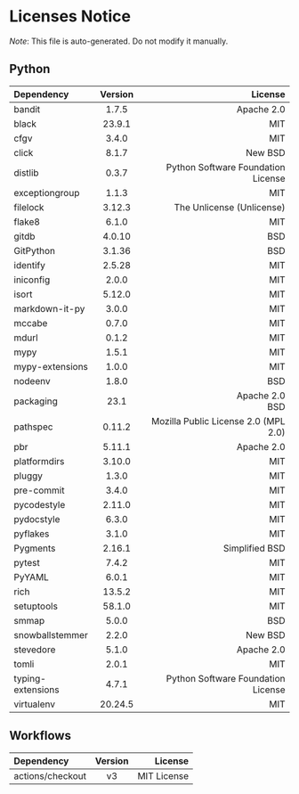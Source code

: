 # Licenses Notice
*Note*: This file is auto-generated. Do not modify it manually.
## Python
| Dependency | Version | License |
|:-----------|:-------:|--------:|
|bandit|1.7.5|Apache 2.0|
|black|23.9.1|MIT|
|cfgv|3.4.0|MIT|
|click|8.1.7|New BSD|
|distlib|0.3.7|Python Software Foundation License|
|exceptiongroup|1.1.3|MIT|
|filelock|3.12.3|The Unlicense (Unlicense)|
|flake8|6.1.0|MIT|
|gitdb|4.0.10|BSD|
|GitPython|3.1.36|BSD|
|identify|2.5.28|MIT|
|iniconfig|2.0.0|MIT|
|isort|5.12.0|MIT|
|markdown-it-py|3.0.0|MIT|
|mccabe|0.7.0|MIT|
|mdurl|0.1.2|MIT|
|mypy|1.5.1|MIT|
|mypy-extensions|1.0.0|MIT|
|nodeenv|1.8.0|BSD|
|packaging|23.1|Apache 2.0<br/>BSD|
|pathspec|0.11.2|Mozilla Public License 2.0 (MPL 2.0)|
|pbr|5.11.1|Apache 2.0|
|platformdirs|3.10.0|MIT|
|pluggy|1.3.0|MIT|
|pre-commit|3.4.0|MIT|
|pycodestyle|2.11.0|MIT|
|pydocstyle|6.3.0|MIT|
|pyflakes|3.1.0|MIT|
|Pygments|2.16.1|Simplified BSD|
|pytest|7.4.2|MIT|
|PyYAML|6.0.1|MIT|
|rich|13.5.2|MIT|
|setuptools|58.1.0|MIT|
|smmap|5.0.0|BSD|
|snowballstemmer|2.2.0|New BSD|
|stevedore|5.1.0|Apache 2.0|
|tomli|2.0.1|MIT|
|typing-extensions|4.7.1|Python Software Foundation License|
|virtualenv|20.24.5|MIT|
## Workflows
| Dependency | Version | License |
|:-----------|:-------:|--------:|
|actions/checkout|v3|MIT License|
